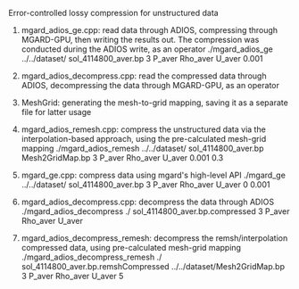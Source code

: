 Error-controlled lossy compression for unstructured data  

1. mgard\_adios\_ge.cpp: read data through ADIOS, compressing through MGARD-GPU, then writing the results out. The compression was conducted during the ADIOS write, as an operator
./mgard\_adios\_ge ../../dataset/ sol\_4114800\_aver.bp 3 P\_aver Rho\_aver U\_aver 0.001

2. mgard\_adios\_decompress.cpp: read the compressed data through ADIOS, decompressing the data through MGARD-GPU, as an operator

3. MeshGrid: generating the mesh-to-grid mapping, saving it as a separate file for latter usage

4. mgard\_adios\_remesh.cpp: compress the unstructured data via the interpolation-based approach, using the pre-calculated mesh-grid mapping 
./mgard\_adios\_remesh ../../dataset/ sol\_4114800\_aver.bp Mesh2GridMap.bp 3 P\_aver Rho\_aver U\_aver 0.001 0.3

5. mgard\_ge.cpp: compress data using mgard's high-level API 
./mgard\_ge ../../dataset/ sol\_4114800\_aver.bp 3 P\_aver Rho\_aver U\_aver 0 0.001

6. mgard\_adios\_decompress.cpp: decompress the data through ADIOS
./mgard\_adios\_decompress ./ sol\_4114800\_aver.bp.compressed 3 P\_aver Rho\_aver U\_aver

7. mgard\_adios\_decompress\_remesh: decompress the remsh/interpolation compressed data, using pre-calculated mesh-grid mapping
./mgard\_adios\_decompress\_remesh ./ sol\_4114800\_aver.bp.remshCompressed ../../dataset/Mesh2GridMap.bp 3 P\_aver Rho\_aver U\_aver 5  

